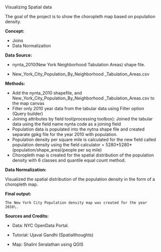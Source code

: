 Visualizing Spatial data

The goal of the project is to show the choropleth map based on population density.

**Concept:** 

* Joins  
* Data Normalization

**Data Source:**

* nynta\_2010(New York Neighborhood Tabulation Areas) shape file.

* New\_York\_City\_Population\_By\_Neighborhood \_Tabulation\_Areas.csv

**Methods:**

* Add the nynta\_2010 shapefile, and New\_York\_City\_Population\_By\_Neighborhood \_Tabulation\_Areas.csv  to the map canvas  
* Filter only 2010 year data from the tabular data using Filter option (Query builder)									  
* Joining attributes by field tool(processing toolbox): Joined the tabular data using the field name nynta code as a joining field  
* Population data is populated into the nytna shape file and created separate gpkg file for the year 2010 with population.   
* Population density per square mile is calculated for the new field called population density using the field calculator \= 5280\*5280\*(population/shape\_area)(people per sq mile)  
* Choropleth map is created for the spatial distribution of the population density with 6 classes and quantile equal count method.

**Data Normalization:**

Visualized the spatial distribution of the population density in the form   of a choropleth map.

**Final output:**

	The New York City Population density map was created for the year 2010\.

**Sources and Credits:**

* Data: NYC OpenData Portal.  
    
* Tutorial: Ujaval Gandhi (Spatialthoughts)  
    
* Map: Shalini Seralathan using QGIS

